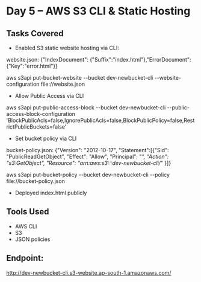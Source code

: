 # Day 5 – AWS S3 CLI & Static Hosting

## Tasks Covered

- Enabled S3 static website hosting via CLI: 


website.json: 
{"IndexDocument": {"Suffix":"index.html"},"ErrorDocument":{"Key":"error.html"}}


aws s3api put-bucket-website --bucket dev-newbucket-cli --website-configuration file://website.json


- Allow Public Access via CLI


aws s3api put-public-access-block --bucket dev-newbucket-cli --public-access-block-configuration 'BlockPublicAcls=false,IgnorePublicAcls=false,BlockPublicPolicy=false,RestrictPublicBuckets=false'

- Set bucket policy via CLI

bucket-policy.json:
{"Version": "2012-10-17", "Statement":[{"Sid": "PublicReadGetObject", "Effect": "Allow", "Principal": "*", "Action": "s3:GetObject", "Resource": "arn:aws:s3:::dev-newbucket-cli/*" }]}

aws s3api put-bucket-policy --bucket dev-newbucket-cli --policy file://bucket-policy.json


- Deployed index.html publicly


## Tools Used
- AWS CLI
- S3
- JSON policies

## Endpoint:
http://dev-newbucket-cli.s3-website.ap-south-1.amazonaws.com/

